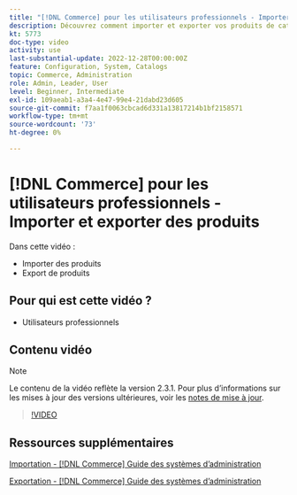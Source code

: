```yaml
---
title: "[!DNL Commerce] pour les utilisateurs professionnels - Importer et exporter des produits"
description: Découvrez comment importer et exporter vos produits de catalogue.
kt: 5773
doc-type: video
activity: use
last-substantial-update: 2022-12-28T00:00:00Z
feature: Configuration, System, Catalogs
topic: Commerce, Administration
role: Admin, Leader, User
level: Beginner, Intermediate
exl-id: 109aeab1-a3a4-4e47-99e4-21dabd23d605
source-git-commit: f7aa1f0063cbcad6d331a13817214b1bf2158571
workflow-type: tm+mt
source-wordcount: '73'
ht-degree: 0%

---
```


# [!DNL Commerce] pour les utilisateurs professionnels - Importer et exporter des produits

Dans cette vidéo :

- Importer des produits
- Export de produits

## Pour qui est cette vidéo ?

- Utilisateurs professionnels

## Contenu vidéo

>[!NOTE]
>
>Le contenu de la vidéo reflète la version 2.3.1. Pour plus d’informations sur les mises à jour des versions ultérieures, voir les [notes de mise à jour](https://experienceleague.adobe.com/docs/commerce-operations/release/notes/overview.html).

>[!VIDEO](https://video.tv.adobe.com/v/35958?quality=12&learn=on)

## Ressources supplémentaires

[Importation - [!DNL Commerce] Guide des systèmes d’administration](https://experienceleague.adobe.com/docs/commerce-admin/systems/data-transfer/data-import.html)

[Exportation - [!DNL Commerce] Guide des systèmes d’administration](https://experienceleague.adobe.com/docs/commerce-admin/systems/data-transfer/data-export.html)
